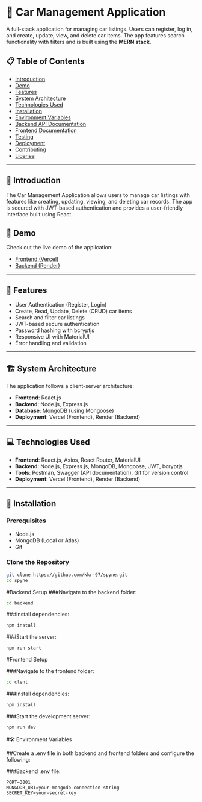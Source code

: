 # 🚗 Car Management Application

A full-stack application for managing car listings. Users can register, log in, and create, update, view, and delete car items. The app features search functionality with filters and is built using the **MERN stack**.

## 📋 Table of Contents
- [Introduction](#introduction)
- [Demo](#demo)
- [Features](#features)
- [System Architecture](#system-architecture)
- [Technologies Used](#technologies-used)
- [Installation](#installation)
- [Environment Variables](#environment-variables)
- [Backend API Documentation](#backend-api-documentation)
- [Frontend Documentation](#frontend-documentation)
- [Testing](#testing)
- [Deployment](#deployment)
- [Contributing](#contributing)
- [License](#license)

---

## 📖 Introduction
The Car Management Application allows users to manage car listings with features like creating, updating, viewing, and deleting car records. The app is secured with JWT-based authentication and provides a user-friendly interface built using React.

## 🎥 Demo
Check out the live demo of the application:
- [Frontend (Vercel)](https://your-vercel-url.com)
- [Backend (Render)](https://your-render-url.com)

---

## 🌟 Features
- User Authentication (Register, Login)
- Create, Read, Update, Delete (CRUD) car items
- Search and filter car listings
- JWT-based secure authentication
- Password hashing with bcryptjs
- Responsive UI with MaterialUI
- Error handling and validation

---

## 🏗️ System Architecture
The application follows a client-server architecture:
- **Frontend**: React.js
- **Backend**: Node.js, Express.js
- **Database**: MongoDB (using Mongoose)
- **Deployment**: Vercel (Frontend), Render (Backend)

---

## 💻 Technologies Used
- **Frontend**: React.js, Axios, React Router, MaterialUI
- **Backend**: Node.js, Express.js, MongoDB, Mongoose, JWT, bcryptjs
- **Tools**: Postman, Swagger (API documentation), Git for version control
- **Deployment**: Vercel (Frontend), Render (Backend)

---

## 🚀 Installation

### Prerequisites
- Node.js
- MongoDB (Local or Atlas)
- Git

### Clone the Repository
```bash
git clone https://github.com/kkr-97/spyne.git
cd spyne
```


#Backend Setup
###Navigate to the backend folder:
```bash
cd backend
```


###Install dependencies:
```bash
npm install
```


###Start the server:
```bash
npm run start
```



#Frontend Setup

###Navigate to the frontend folder:
```bash
cd clent
```


###Install dependencies:
```bash
npm install
```


###Start the development server:
```bash
npm run dev
```



#🛠️ Environment Variables

##Create a .env file in both backend and frontend folders and configure the following:

###Backend .env file:
```
PORT=3001
MONGODB_URI=your-mongodb-connection-string
SECRET_KEY=your-secret-key
```

